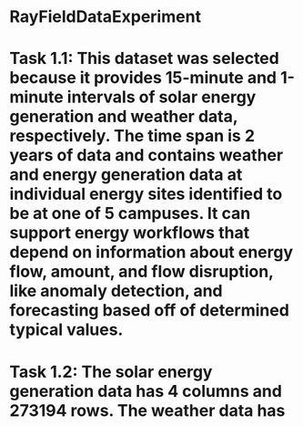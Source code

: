 # RayFieldDataExperiment
# Task 1.1: This dataset was selected because it provides 15-minute and 1-minute intervals of solar energy generation and weather data, respectively. The time span is 2 years of data and contains weather and energy generation data at individual energy sites identified to be at one of 5 campuses. It can support energy workflows that depend on information about energy flow, amount, and flow disruption, like anomaly detection, and forecasting based off of determined typical values.
# Task 1.2: The solar energy generation data has 4 columns and 273194 rows. The weather data has
